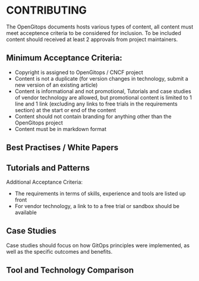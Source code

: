 # CONTRIBUTING

The OpenGitops documents hosts various types of content, all content must meet acceptence criteria to be considered for inclusion. 
To be included content should received at least 2 approvals from project maintainers.

## Minimum Acceptance Criteria:

* Copyright is assigned to OpenGitops / CNCF project
* Content is not a duplicate (for version changes in technology, submit a new version of an existing article)
* Content is informational and not promotional, Tutorials and case studies of vendor technology are allowed, but promotional content is limited to 1 line and 1 link (excluding any links to free trials in the requirements section) at the start or end of the content
* Content should not contain branding for anything other than the OpenGitops project
* Content must be in markdown format

## Best Practises / White Papers

## Tutorials and Patterns

Additional Acceptance Criteria:

* The requirements in terms of skills, experience and tools are listed up front
* For vendor technology, a link to to a free trial or sandbox should be available 

## Case Studies

Case studies should focus on how GitOps principles were implemented, as well as the specific outcomes and benefits.

## Tool and Technology Comparison


